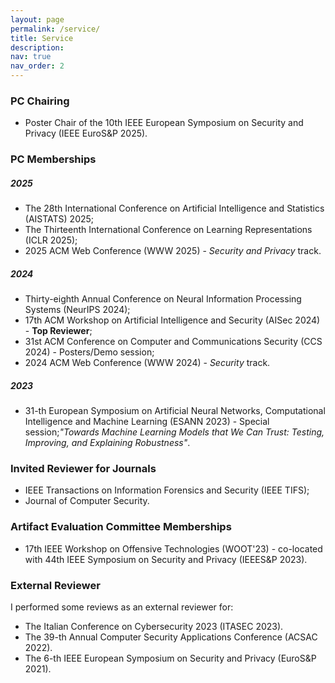 ```yaml
---
layout: page
permalink: /service/
title: Service
description:
nav: true
nav_order: 2
---
```

### PC Chairing

- Poster Chair of the 10th IEEE European Symposium on Security and Privacy (IEEE EuroS&P 2025).

### PC Memberships

##### 2025
- The 28th International Conference on Artificial Intelligence and Statistics (AISTATS) 2025;
- The Thirteenth International Conference on Learning Representations (ICLR 2025);
- 2025 ACM Web Conference (WWW 2025) - *Security and Privacy* track.

##### 2024
- Thirty-eighth Annual Conference on Neural Information Processing Systems (NeurIPS 2024);
- 17th ACM Workshop on Artificial Intelligence and Security (AISec 2024) - **Top Reviewer**;
- 31st ACM Conference on Computer and Communications Security (CCS 2024) - Posters/Demo session;
- 2024 ACM Web Conference (WWW 2024) - *Security* track.

##### 2023
- 31-th European Symposium on Artificial Neural Networks, Computational Intelligence and Machine Learning (ESANN 2023) - Special session;*"Towards Machine Learning Models that We Can Trust: Testing, Improving, and Explaining Robustness"*.

### Invited Reviewer for Journals

- IEEE Transactions on Information Forensics and Security (IEEE TIFS);
- Journal of Computer Security.

### Artifact Evaluation Committee Memberships

- 17th IEEE Workshop on Offensive Technologies (WOOT'23) - co-located with 44th IEEE Symposium on
Security and Privacy (IEEES&P 2023).

### External Reviewer

I performed some reviews as an external reviewer for:

- The Italian Conference on Cybersecurity 2023 (ITASEC 2023).
- The 39-th Annual Computer Security Applications Conference (ACSAC 2022).
- The 6-th IEEE European Symposium on Security and Privacy (EuroS&P 2021).
